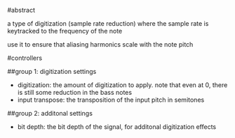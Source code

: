 #abstract

a type of digitization (sample rate reduction) where the sample rate is keytracked to the frequency of the note

use it to ensure that aliasing harmonics scale with the note pitch

#controllers

##group 1: digitization settings

- digitization: the amount of digitization to apply. note that even at 0, there is still some reduction in the bass notes
- input transpose: the transposition of the input pitch in semitones

##group 2: additonal settings

- bit depth: the bit depth of the signal, for additonal digitization effects